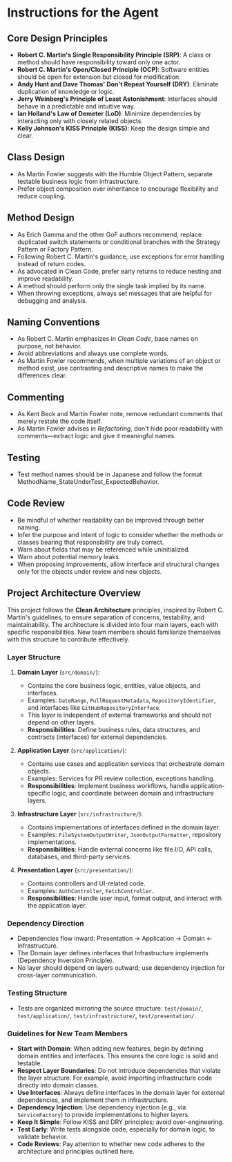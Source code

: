 # Instructions for the Agent

## Core Design Principles

* **Robert C. Martin's Single Responsibility Principle (SRP)**: A class or method should have responsibility toward only one actor.
* **Robert C. Martin's Open/Closed Principle (OCP)**: Software entities should be open for extension but closed for modification.
* **Andy Hunt and Dave Thomas' Don't Repeat Yourself (DRY)**: Eliminate duplication of knowledge or logic.
* **Jerry Weinberg's Principle of Least Astonishment**: Interfaces should behave in a predictable and intuitive way.
* **Ian Holland's Law of Demeter (LoD)**: Minimize dependencies by interacting only with closely related objects.
* **Kelly Johnson's KISS Principle (KISS)**: Keep the design simple and clear.

## Class Design

* As Martin Fowler suggests with the Humble Object Pattern, separate testable business logic from infrastructure.
* Prefer object composition over inheritance to encourage flexibility and reduce coupling.

## Method Design

* As Erich Gamma and the other GoF authors recommend, replace duplicated switch statements or conditional branches with the Strategy Pattern or Factory Pattern.
* Following Robert C. Martin's guidance, use exceptions for error handling instead of return codes.
* As advocated in Clean Code, prefer early returns to reduce nesting and improve readability.
* A method should perform only the single task implied by its name.
* When throwing exceptions, always set messages that are helpful for debugging and analysis.

## Naming Conventions

* As Robert C. Martin emphasizes in *Clean Code*, base names on purpose, not behavior.
* Avoid abbreviations and always use complete words.
* As Martin Fowler recommends, when multiple variations of an object or method exist, use contrasting and descriptive names to make the differences clear.

## Commenting

* As Kent Beck and Martin Fowler note, remove redundant comments that merely restate the code itself.
* As Martin Fowler advises in *Refactoring*, don't hide poor readability with comments—extract logic and give it meaningful names.

## Testing

* Test method names should be in Japanese and follow the format MethodName_StateUnderTest_ExpectedBehavior.

## Code Review

* Be mindful of whether readability can be improved through better naming.
* Infer the purpose and intent of logic to consider whether the methods or classes bearing that responsibility are truly correct.
* Warn about fields that may be referenced while uninitialized.
* Warn about potential memory leaks.
* When proposing improvements, allow interface and structural changes only for the objects under review and new objects.

## Project Architecture Overview

This project follows the **Clean Architecture** principles, inspired by Robert C. Martin's guidelines, to ensure separation of concerns, testability, and maintainability. The architecture is divided into four main layers, each with specific responsibilities. New team members should familiarize themselves with this structure to contribute effectively.

### Layer Structure

1. **Domain Layer** (`src/domain/`):
   - Contains the core business logic, entities, value objects, and interfaces.
   - Examples: `DateRange`, `PullRequestMetadata`, `RepositoryIdentifier`, and interfaces like `GitHubRepositoryInterface`.
   - This layer is independent of external frameworks and should not depend on other layers.
   - **Responsibilities**: Define business rules, data structures, and contracts (interfaces) for external dependencies.

2. **Application Layer** (`src/application/`):
   - Contains use cases and application services that orchestrate domain objects.
   - Examples: Services for PR review collection, exceptions handling.
   - **Responsibilities**: Implement business workflows, handle application-specific logic, and coordinate between domain and infrastructure layers.

3. **Infrastructure Layer** (`src/infrastructure/`):
   - Contains implementations of interfaces defined in the domain layer.
   - Examples: `FileSystemOutputWriter`, `JsonOutputFormatter`, repository implementations.
   - **Responsibilities**: Handle external concerns like file I/O, API calls, databases, and third-party services.

4. **Presentation Layer** (`src/presentation/`):
   - Contains controllers and UI-related code.
   - Examples: `AuthController`, `FetchController`.
   - **Responsibilities**: Handle user input, format output, and interact with the application layer.

### Dependency Direction

- Dependencies flow inward: Presentation → Application → Domain ← Infrastructure.
- The Domain layer defines interfaces that Infrastructure implements (Dependency Inversion Principle).
- No layer should depend on layers outward; use dependency injection for cross-layer communication.

### Testing Structure

- Tests are organized mirroring the source structure: `test/domain/`, `test/application/`, `test/infrastructure/`, `test/presentation/`.

### Guidelines for New Team Members

- **Start with Domain**: When adding new features, begin by defining domain entities and interfaces. This ensures the core logic is solid and testable.
- **Respect Layer Boundaries**: Do not introduce dependencies that violate the layer structure. For example, avoid importing infrastructure code directly into domain classes.
- **Use Interfaces**: Always define interfaces in the domain layer for external dependencies, and implement them in infrastructure.
- **Dependency Injection**: Use dependency injection (e.g., via `ServiceFactory`) to provide implementations to higher layers.
- **Keep It Simple**: Follow KISS and DRY principles; avoid over-engineering.
- **Test Early**: Write tests alongside code, especially for domain logic, to validate behavior.
- **Code Reviews**: Pay attention to whether new code adheres to the architecture and principles outlined here.

